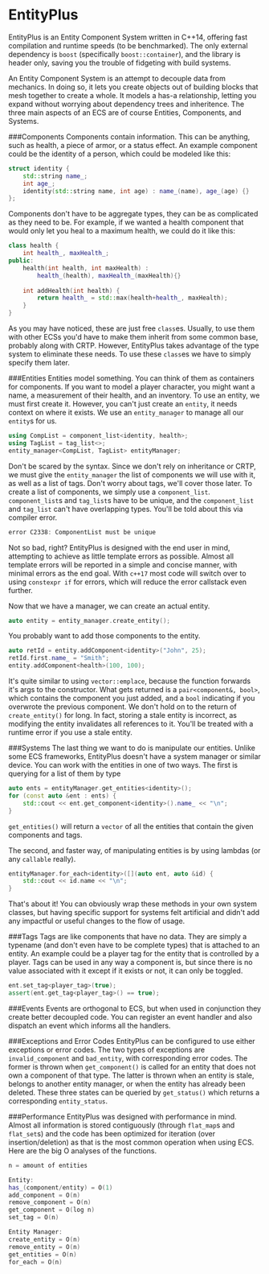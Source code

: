 # EntityPlus
EntityPlus is an Entity Component System written in C++14, offering fast compilation and runtime speeds (to be benchmarked). The only external dependency is `boost` (specifically `boost::container`), and the library is header only, saving you the trouble of fidgeting with build systems.

An Entity Component System is an attempt to decouple data from mechanics. In doing so, it lets you create objects out of building blocks that mesh together to create a whole. It models a has-a relationship, letting you expand without worrying about dependency trees and inheritence. The three main aspects of an ECS are of course Entities, Components, and Systems.

###Components
Components contain information. This can be anything, such as health, a piece of armor, or a status effect. An example component could be the identity of a person, which could be modeled like this:
```c++
struct identity {
    std::string name_;
    int age_;
    identity(std::string name, int age) : name_(name), age_(age) {}
};
```
Components don't have to be aggregate types, they can be as complicated as they need to be. For example, if we wanted a health component that would only let you heal to a maximum health, we could do it like this:
```c++
class health {
    int health_, maxHealth_;
public:
    health(int health, int maxHealth) :
        health_(health), maxHealth_(maxHealth){}
    
    int addHealth(int health) {
        return health_ = std::max(health+health_, maxHealth);
    }
}
```
As you may have noticed, these are just free `class`es. Usually, to use them with other ECSs you'd have to make them inherit from some common base, probably along with CRTP. However, EntityPlus takes advantage of the type system to eliminate these needs. To use these `class`es we have to simply specify them later.

###Entities
Entities model something. You can think of them as containers for components. If you want to model a player character, you might want a name, a measurement of their health, and an inventory. To use an entity, we must first create it. However, you can't just create an `entity`, it needs context on where it exists. We use an `entity_manager` to manage all our `entity`s for us.
```c++
using CompList = component_list<identity, health>;
using TagList = tag_list<>;
entity_manager<CompList, TagList> entityManager;
```
Don't be scared by the syntax. Since we don't rely on inheritance or CRTP, we must give the `entity_manager` the list of components we will use with it, as well as a list of tags. Don't worry about tags, we'll cover those later. To create a list of components, we simply use a `component_list`. `component_list`s and `tag_list`s have to be unique, and the `component_list` and `tag_list` can't have overlapping types. You'll be told about this via compiler error.
```c++
error C2338: ComponentList must be unique
```
Not so bad, right? EntityPlus is designed with the end user in mind, attempting to achieve as little template errors as possible. Almost all template errors will be reported in a simple and concise manner, with minimal errors as the end goal. With `c++17` most code will switch over to using `constexpr if` for errors, which will reduce the error callstack even further.

Now that we have a manager, we can create an actual entity.
```c++
auto entity = entity_manager.create_entity();
```
You probably want to add those components to the entity.
```c++
auto retId = entity.addComponent<identity>("John", 25);
retId.first.name_ = "Smith";
entity.addComponent<health>(100, 100);
```
It's quite similar to using `vector::emplace`, because the function forwards it's args to the constructor. What gets returned is a `pair<component&, bool>`, which contains the component you just added, and a `bool` indicating if you overwrote the previous component. We don't hold on to the return of `create_entity()` for long. In fact, storing a stale entity is incorrect, as modifying the entity invalidates all references to it. You'll be treated with a runtime error if you use a stale entity.

###Systems
The last thing we want to do is manipulate our entities. Unlike some ECS frameworks, EntityPlus doesn't have a system manager or similar device. You can work with the entities in one of two ways. The first is querying for a list of them by type
```c++
auto ents = entityManager.get_entities<identity>();
for (const auto &ent : ents) {
    std::cout << ent.get_component<identity>().name_ << "\n";
}
```
`get_entities()` will return a `vector` of all the entities that contain the given components and tags.

The second, and faster way, of manipulating entities is by using lambdas (or any `callable` really).
```c++
entityManager.for_each<identity>([](auto ent, auto &id) {
    std::cout << id.name << "\n";
}
```
That's about it! You can obviously wrap these methods in your own system classes, but having specific support for systems felt artificial and didn't add any impactful or useful changes to the flow of usage.

###Tags
Tags are like components that have no data. They are simply a typename (and don't even have to be complete types) that is attached to an entity. An example could be a player tag for the entity that is controlled by a player. Tags can be used in any way a component is, but since there is no value associated with it except if it exists or not, it can only be toggled.

```c++
ent.set_tag<player_tag>(true);
assert(ent.get_tag<player_tag>() == true);
```

###Events
Events are orthogonal to ECS, but when used in conjunction they create better decoupled code. You can register an event handler and also dispatch an event which informs all the handlers.

###Exceptions and Error Codes
EntityPlus can be configured to use either exceptions or error codes. The two types of exceptions are `invalid_component` and `bad_entity`, with corresponding error codes. The former is thrown when `get_component()` is called for an entity that does not own a component of that type. The latter is thrown when an entity is stale, belongs to another entity manager, or when the entity has already been deleted. These three states can be queried by `get_status()` which returns a corresponding `entity_status`.

###Performance
EntityPlus was designed with performance in mind. Almost all information is stored contiguously (through `flat_map`s and `flat_set`s) and the code has been optimized for iteration (over insertion/deletion) as that is the most common operation when using ECS. Here are the big O analyses of the functions.

```c++
n = amount of entities

Entity:
has_(component/entity) = O(1)
add_component = O(n)
remove_component = O(n)
get_component = O(log n)
set_tag = O(n)

Entity Manager:
create_entity = O(n)
remove_entity = O(n)
get_entities = O(n)
for_each = O(n)
```
